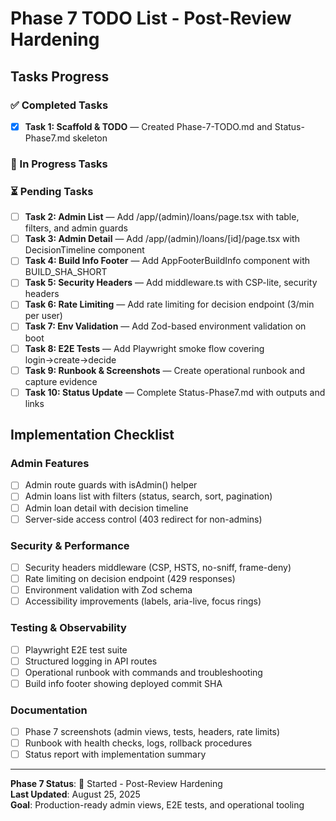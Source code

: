 # Phase 7 TODO List - Post-Review Hardening

## Tasks Progress

### ✅ Completed Tasks
- [x] **Task 1: Scaffold & TODO** — Created Phase-7-TODO.md and Status-Phase7.md skeleton

### 🔄 In Progress Tasks

### ⏳ Pending Tasks
- [ ] **Task 2: Admin List** — Add /app/(admin)/loans/page.tsx with table, filters, and admin guards
- [ ] **Task 3: Admin Detail** — Add /app/(admin)/loans/[id]/page.tsx with DecisionTimeline component
- [ ] **Task 4: Build Info Footer** — Add AppFooterBuildInfo component with BUILD_SHA_SHORT
- [ ] **Task 5: Security Headers** — Add middleware.ts with CSP-lite, security headers
- [ ] **Task 6: Rate Limiting** — Add rate limiting for decision endpoint (3/min per user)
- [ ] **Task 7: Env Validation** — Add Zod-based environment validation on boot
- [ ] **Task 8: E2E Tests** — Add Playwright smoke flow covering login→create→decide
- [ ] **Task 9: Runbook & Screenshots** — Create operational runbook and capture evidence
- [ ] **Task 10: Status Update** — Complete Status-Phase7.md with outputs and links

## Implementation Checklist

### Admin Features
- [ ] Admin route guards with isAdmin() helper
- [ ] Admin loans list with filters (status, search, sort, pagination)
- [ ] Admin loan detail with decision timeline
- [ ] Server-side access control (403 redirect for non-admins)

### Security & Performance
- [ ] Security headers middleware (CSP, HSTS, no-sniff, frame-deny)
- [ ] Rate limiting on decision endpoint (429 responses)
- [ ] Environment validation with Zod schema
- [ ] Accessibility improvements (labels, aria-live, focus rings)

### Testing & Observability
- [ ] Playwright E2E test suite
- [ ] Structured logging in API routes
- [ ] Operational runbook with commands and troubleshooting
- [ ] Build info footer showing deployed commit SHA

### Documentation
- [ ] Phase 7 screenshots (admin views, tests, headers, rate limits)
- [ ] Runbook with health checks, logs, rollback procedures
- [ ] Status report with implementation summary

---
**Phase 7 Status**: 🚀 Started - Post-Review Hardening  
**Last Updated**: August 25, 2025  
**Goal**: Production-ready admin views, E2E tests, and operational tooling

